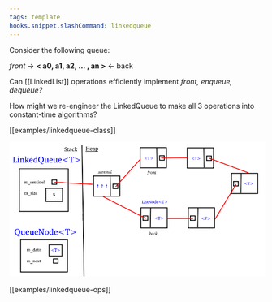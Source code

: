```yaml
---
tags: template
hooks.snippet.slashCommand: linkedqueue
---
```


Consider the following queue:

  _front_ -> **< a0, a1, a2, ... , an >** <- back

Can [[LinkedList]] operations efficiently implement _front, enqueue, dequeue?_ 

How might we re-engineer the LinkedQueue to make all 3 operations into constant-time algorithms?

[[examples/linkedqueue-class]]

![](img/linkq-diagram.png)

[[examples/linkedqueue-ops]]